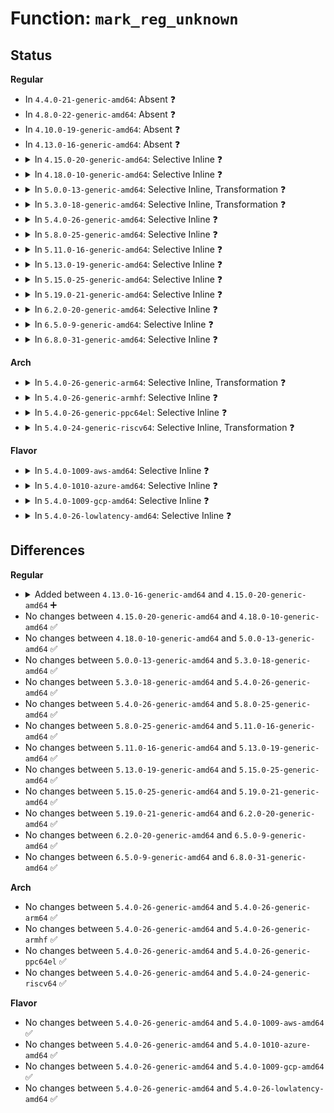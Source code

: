 # Function: <code>mark_reg_unknown</code>

## Status
<b>Regular</b>
<ul>
<li>
In <code>4.4.0-21-generic-amd64</code>: Absent ❓
</li>
<li>
In <code>4.8.0-22-generic-amd64</code>: Absent ❓
</li>
<li>
In <code>4.10.0-19-generic-amd64</code>: Absent ❓
</li>
<li>
In <code>4.13.0-16-generic-amd64</code>: Absent ❓
</li>
<li>
<details>
<summary>In <code>4.15.0-20-generic-amd64</code>: Selective Inline ❓</summary>

```c
void mark_reg_unknown(struct bpf_verifier_env * env, struct bpf_reg_state * regs, u32 regno)
```

```json
{
  "name": "mark_reg_unknown",
  "collision_type": "Unique Static",
  "inline_type": "Selective",
  "funcs": [
    {
      "addr": 18446744071580562848,
      "name": "mark_reg_unknown",
      "external": false,
      "loc": "kernel/bpf/verifier.c:566",
      "file": "kernel/bpf/verifier.c",
      "inline": "not declared, inlined",
      "caller_inline": [],
      "caller_func": [
        "kernel/bpf/verifier.c:do_check",
        "kernel/bpf/verifier.c:do_check",
        "kernel/bpf/verifier.c:do_check",
        "kernel/bpf/verifier.c:do_check",
        "kernel/bpf/verifier.c:adjust_reg_min_max_vals",
        "kernel/bpf/verifier.c:adjust_reg_min_max_vals",
        "kernel/bpf/verifier.c:check_mem_access",
        "kernel/bpf/verifier.c:check_mem_access",
        "kernel/bpf/verifier.c:check_mem_access",
        "kernel/bpf/verifier.c:check_mem_access",
        "kernel/bpf/verifier.c:check_reg_arg"
      ]
    }
  ],
  "symbols": [
    {
      "addr": 18446744071580562848,
      "name": "mark_reg_unknown",
      "section": ".text",
      "bind": "STB_LOCAL",
      "size": 236
    }
  ]
}
```
</details>
</li>
<li>
<details>
<summary>In <code>4.18.0-10-generic-amd64</code>: Selective Inline ❓</summary>

```c
void mark_reg_unknown(struct bpf_verifier_env * env, struct bpf_reg_state * regs, u32 regno)
```

```json
{
  "name": "mark_reg_unknown",
  "collision_type": "Unique Static",
  "inline_type": "Selective",
  "funcs": [
    {
      "addr": 18446744071580648592,
      "name": "mark_reg_unknown",
      "external": false,
      "loc": "kernel/bpf/verifier.c:694",
      "file": "kernel/bpf/verifier.c",
      "inline": "not declared, inlined",
      "caller_inline": [],
      "caller_func": [
        "kernel/bpf/verifier.c:do_check",
        "kernel/bpf/verifier.c:do_check",
        "kernel/bpf/verifier.c:adjust_reg_min_max_vals",
        "kernel/bpf/verifier.c:adjust_reg_min_max_vals",
        "kernel/bpf/verifier.c:check_helper_call",
        "kernel/bpf/verifier.c:check_helper_call",
        "kernel/bpf/verifier.c:check_mem_access",
        "kernel/bpf/verifier.c:check_mem_access",
        "kernel/bpf/verifier.c:check_mem_access",
        "kernel/bpf/verifier.c:check_reg_arg"
      ]
    }
  ],
  "symbols": [
    {
      "addr": 18446744071580648592,
      "name": "mark_reg_unknown",
      "section": ".text",
      "bind": "STB_LOCAL",
      "size": 246
    }
  ]
}
```
</details>
</li>
<li>
<details>
<summary>In <code>5.0.0-13-generic-amd64</code>: Selective Inline, Transformation ❓</summary>

```c
void mark_reg_unknown(struct bpf_verifier_env * env, struct bpf_reg_state * regs, u32 regno)
```

```json
{
  "name": "mark_reg_unknown",
  "collision_type": "Unique Static",
  "inline_type": "Selective",
  "funcs": [
    {
      "addr": 18446744071580710944,
      "name": "mark_reg_unknown",
      "external": false,
      "loc": "kernel/bpf/verifier.c:945",
      "file": "kernel/bpf/verifier.c",
      "inline": "not declared, inlined",
      "caller_inline": [],
      "caller_func": [
        "kernel/bpf/verifier.c:do_check",
        "kernel/bpf/verifier.c:do_check",
        "kernel/bpf/verifier.c:do_check",
        "kernel/bpf/verifier.c:adjust_reg_min_max_vals",
        "kernel/bpf/verifier.c:adjust_reg_min_max_vals",
        "kernel/bpf/verifier.c:check_helper_call",
        "kernel/bpf/verifier.c:check_helper_call",
        "kernel/bpf/verifier.c:check_helper_call",
        "kernel/bpf/verifier.c:check_mem_access",
        "kernel/bpf/verifier.c:check_mem_access",
        "kernel/bpf/verifier.c:check_mem_access",
        "kernel/bpf/verifier.c:check_reg_arg"
      ]
    }
  ],
  "symbols": [
    {
      "addr": 18446744071580707072,
      "name": "mark_reg_unknown.part.48",
      "section": ".text",
      "bind": "STB_LOCAL",
      "size": 51
    },
    {
      "addr": 18446744071580710944,
      "name": "mark_reg_unknown",
      "section": ".text",
      "bind": "STB_LOCAL",
      "size": 65
    }
  ]
}
```
</details>
</li>
<li>
<details>
<summary>In <code>5.3.0-18-generic-amd64</code>: Selective Inline, Transformation ❓</summary>

```c
void mark_reg_unknown(struct bpf_verifier_env * env, struct bpf_reg_state * regs, u32 regno)
```

```json
{
  "name": "mark_reg_unknown",
  "collision_type": "Unique Static",
  "inline_type": "Selective",
  "funcs": [
    {
      "addr": 18446744071580833038,
      "name": "mark_reg_unknown",
      "external": false,
      "loc": "kernel/bpf/verifier.c:1004",
      "file": "kernel/bpf/verifier.c",
      "inline": "not declared, inlined",
      "caller_inline": [],
      "caller_func": [
        "kernel/bpf/verifier.c:do_check",
        "kernel/bpf/verifier.c:check_alu_op",
        "kernel/bpf/verifier.c:check_alu_op",
        "kernel/bpf/verifier.c:adjust_reg_min_max_vals",
        "kernel/bpf/verifier.c:adjust_scalar_min_max_vals",
        "kernel/bpf/verifier.c:check_helper_call",
        "kernel/bpf/verifier.c:check_helper_call",
        "kernel/bpf/verifier.c:check_helper_call",
        "kernel/bpf/verifier.c:check_mem_access",
        "kernel/bpf/verifier.c:check_mem_access",
        "kernel/bpf/verifier.c:check_mem_access",
        "kernel/bpf/verifier.c:check_mem_access",
        "kernel/bpf/verifier.c:check_mem_access",
        "kernel/bpf/verifier.c:check_reg_arg"
      ]
    }
  ],
  "symbols": [
    {
      "addr": 18446744071580790512,
      "name": "mark_reg_unknown",
      "section": ".text",
      "bind": "STB_LOCAL",
      "size": 93
    },
    {
      "addr": 18446744071580832996,
      "name": "mark_reg_unknown.cold",
      "section": ".text",
      "bind": "STB_LOCAL",
      "size": 71
    }
  ]
}
```
</details>
</li>
<li>
<details>
<summary>In <code>5.4.0-26-generic-amd64</code>: Selective Inline ❓</summary>

```c
void mark_reg_unknown(struct bpf_verifier_env * env, struct bpf_reg_state * regs, u32 regno)
```

```json
{
  "name": "mark_reg_unknown",
  "collision_type": "Unique Static",
  "inline_type": "Selective",
  "funcs": [
    {
      "addr": 18446744071580841504,
      "name": "mark_reg_unknown",
      "external": false,
      "loc": "kernel/bpf/verifier.c:1008",
      "file": "kernel/bpf/verifier.c",
      "inline": "not declared, inlined",
      "caller_inline": [],
      "caller_func": [
        "kernel/bpf/verifier.c:do_check",
        "kernel/bpf/verifier.c:check_alu_op",
        "kernel/bpf/verifier.c:check_alu_op",
        "kernel/bpf/verifier.c:adjust_reg_min_max_vals",
        "kernel/bpf/verifier.c:adjust_scalar_min_max_vals",
        "kernel/bpf/verifier.c:check_helper_call",
        "kernel/bpf/verifier.c:check_helper_call",
        "kernel/bpf/verifier.c:check_helper_call",
        "kernel/bpf/verifier.c:check_mem_access",
        "kernel/bpf/verifier.c:check_mem_access",
        "kernel/bpf/verifier.c:check_mem_access",
        "kernel/bpf/verifier.c:check_mem_access",
        "kernel/bpf/verifier.c:check_mem_access",
        "kernel/bpf/verifier.c:check_reg_arg"
      ]
    }
  ],
  "symbols": [
    {
      "addr": 18446744071580841504,
      "name": "mark_reg_unknown",
      "section": ".text",
      "bind": "STB_LOCAL",
      "size": 125
    }
  ]
}
```
</details>
</li>
<li>
<details>
<summary>In <code>5.8.0-25-generic-amd64</code>: Selective Inline ❓</summary>

```c
void mark_reg_unknown(struct bpf_verifier_env * env, struct bpf_reg_state * regs, u32 regno)
```

```json
{
  "name": "mark_reg_unknown",
  "collision_type": "Unique Static",
  "inline_type": "Selective",
  "funcs": [
    {
      "addr": 18446744071580969424,
      "name": "mark_reg_unknown",
      "external": false,
      "loc": "kernel/bpf/verifier.c:1320",
      "file": "kernel/bpf/verifier.c",
      "inline": "not declared, inlined",
      "caller_inline": [],
      "caller_func": [
        "kernel/bpf/verifier.c:do_check_common",
        "kernel/bpf/verifier.c:check_ld_abs",
        "kernel/bpf/verifier.c:check_alu_op",
        "kernel/bpf/verifier.c:check_alu_op",
        "kernel/bpf/verifier.c:adjust_reg_min_max_vals",
        "kernel/bpf/verifier.c:adjust_scalar_min_max_vals",
        "kernel/bpf/verifier.c:check_helper_call",
        "kernel/bpf/verifier.c:check_func_call",
        "kernel/bpf/verifier.c:release_reg_references",
        "kernel/bpf/verifier.c:__clear_all_pkt_pointers",
        "kernel/bpf/verifier.c:check_mem_access",
        "kernel/bpf/verifier.c:check_mem_access",
        "kernel/bpf/verifier.c:check_ptr_to_btf_access",
        "kernel/bpf/verifier.c:check_stack_read",
        "kernel/bpf/verifier.c:check_stack_read",
        "kernel/bpf/verifier.c:check_reg_arg"
      ]
    }
  ],
  "symbols": [
    {
      "addr": 18446744071580969424,
      "name": "mark_reg_unknown",
      "section": ".text",
      "bind": "STB_LOCAL",
      "size": 108
    }
  ]
}
```
</details>
</li>
<li>
<details>
<summary>In <code>5.11.0-16-generic-amd64</code>: Selective Inline ❓</summary>

```c
void mark_reg_unknown(struct bpf_verifier_env * env, struct bpf_reg_state * regs, u32 regno)
```

```json
{
  "name": "mark_reg_unknown",
  "collision_type": "Unique Static",
  "inline_type": "Selective",
  "funcs": [
    {
      "addr": 18446744071580968864,
      "name": "mark_reg_unknown",
      "external": false,
      "loc": "kernel/bpf/verifier.c:1350",
      "file": "kernel/bpf/verifier.c",
      "inline": "not declared, inlined",
      "caller_inline": [],
      "caller_func": [
        "kernel/bpf/verifier.c:do_check_common",
        "kernel/bpf/verifier.c:check_ld_abs",
        "kernel/bpf/verifier.c:check_alu_op",
        "kernel/bpf/verifier.c:check_alu_op",
        "kernel/bpf/verifier.c:adjust_reg_min_max_vals",
        "kernel/bpf/verifier.c:adjust_scalar_min_max_vals",
        "kernel/bpf/verifier.c:check_helper_call",
        "kernel/bpf/verifier.c:check_func_call",
        "kernel/bpf/verifier.c:release_reg_references",
        "kernel/bpf/verifier.c:__clear_all_pkt_pointers",
        "kernel/bpf/verifier.c:check_mem_access",
        "kernel/bpf/verifier.c:check_mem_access",
        "kernel/bpf/verifier.c:check_mem_access",
        "kernel/bpf/verifier.c:check_mem_access",
        "kernel/bpf/verifier.c:check_ptr_to_map_access",
        "kernel/bpf/verifier.c:check_ptr_to_btf_access",
        "kernel/bpf/verifier.c:check_stack_read",
        "kernel/bpf/verifier.c:check_stack_read",
        "kernel/bpf/verifier.c:check_reg_arg"
      ]
    }
  ],
  "symbols": [
    {
      "addr": 18446744071580968864,
      "name": "mark_reg_unknown",
      "section": ".text",
      "bind": "STB_LOCAL",
      "size": 108
    }
  ]
}
```
</details>
</li>
<li>
<details>
<summary>In <code>5.13.0-19-generic-amd64</code>: Selective Inline ❓</summary>

```c
void mark_reg_unknown(struct bpf_verifier_env * env, struct bpf_reg_state * regs, u32 regno)
```

```json
{
  "name": "mark_reg_unknown",
  "collision_type": "Unique Static",
  "inline_type": "Selective",
  "funcs": [
    {
      "addr": 18446744071580976896,
      "name": "mark_reg_unknown",
      "external": false,
      "loc": "kernel/bpf/verifier.c:1442",
      "file": "kernel/bpf/verifier.c",
      "inline": "not declared, inlined",
      "caller_inline": [],
      "caller_func": [
        "kernel/bpf/verifier.c:do_check_common",
        "kernel/bpf/verifier.c:check_ld_abs",
        "kernel/bpf/verifier.c:check_alu_op",
        "kernel/bpf/verifier.c:check_alu_op",
        "kernel/bpf/verifier.c:adjust_reg_min_max_vals",
        "kernel/bpf/verifier.c:adjust_scalar_min_max_vals",
        "kernel/bpf/verifier.c:sanitize_speculative_path",
        "kernel/bpf/verifier.c:sanitize_speculative_path",
        "kernel/bpf/verifier.c:sanitize_speculative_path",
        "kernel/bpf/verifier.c:check_mem_access",
        "kernel/bpf/verifier.c:check_mem_access",
        "kernel/bpf/verifier.c:check_mem_access",
        "kernel/bpf/verifier.c:check_ptr_to_map_access",
        "kernel/bpf/verifier.c:check_ptr_to_btf_access",
        "kernel/bpf/verifier.c:check_stack_read_fixed_off",
        "kernel/bpf/verifier.c:mark_reg_stack_read",
        "kernel/bpf/verifier.c:check_reg_arg"
      ]
    }
  ],
  "symbols": [
    {
      "addr": 18446744071580976896,
      "name": "mark_reg_unknown",
      "section": ".text",
      "bind": "STB_LOCAL",
      "size": 108
    }
  ]
}
```
</details>
</li>
<li>
<details>
<summary>In <code>5.15.0-25-generic-amd64</code>: Selective Inline ❓</summary>

```c
void mark_reg_unknown(struct bpf_verifier_env * env, struct bpf_reg_state * regs, u32 regno)
```

```json
{
  "name": "mark_reg_unknown",
  "collision_type": "Unique Static",
  "inline_type": "Selective",
  "funcs": [
    {
      "addr": 18446744071581251886,
      "name": "mark_reg_unknown",
      "external": false,
      "loc": "kernel/bpf/verifier.c:1462",
      "file": "kernel/bpf/verifier.c",
      "inline": "not declared, inlined",
      "caller_inline": [
        "kernel/bpf/verifier.c:check_ld_abs",
        "kernel/bpf/verifier.c:check_kfunc_call",
        "kernel/bpf/verifier.c:check_helper_call",
        "kernel/bpf/verifier.c:__check_func_call"
      ],
      "caller_func": [
        "kernel/bpf/verifier.c:do_check_common",
        "kernel/bpf/verifier.c:check_alu_op",
        "kernel/bpf/verifier.c:check_alu_op",
        "kernel/bpf/verifier.c:adjust_reg_min_max_vals",
        "kernel/bpf/verifier.c:adjust_scalar_min_max_vals",
        "kernel/bpf/verifier.c:sanitize_speculative_path",
        "kernel/bpf/verifier.c:sanitize_speculative_path",
        "kernel/bpf/verifier.c:sanitize_speculative_path",
        "kernel/bpf/verifier.c:check_helper_call",
        "kernel/bpf/verifier.c:check_helper_call",
        "kernel/bpf/verifier.c:check_mem_access",
        "kernel/bpf/verifier.c:check_mem_access",
        "kernel/bpf/verifier.c:check_mem_access",
        "kernel/bpf/verifier.c:check_ptr_to_map_access",
        "kernel/bpf/verifier.c:check_ptr_to_btf_access",
        "kernel/bpf/verifier.c:check_stack_read_fixed_off",
        "kernel/bpf/verifier.c:mark_reg_stack_read",
        "kernel/bpf/verifier.c:check_reg_arg"
      ]
    }
  ],
  "symbols": [
    {
      "addr": 18446744071581188352,
      "name": "mark_reg_unknown",
      "section": ".text",
      "bind": "STB_LOCAL",
      "size": 108
    }
  ]
}
```
</details>
</li>
<li>
<details>
<summary>In <code>5.19.0-21-generic-amd64</code>: Selective Inline ❓</summary>

```c
void mark_reg_unknown(struct bpf_verifier_env * env, struct bpf_reg_state * regs, u32 regno)
```

```json
{
  "name": "mark_reg_unknown",
  "collision_type": "Unique Static",
  "inline_type": "Selective",
  "funcs": [
    {
      "addr": 18446744071581513924,
      "name": "mark_reg_unknown",
      "external": false,
      "loc": "kernel/bpf/verifier.c:1665",
      "file": "kernel/bpf/verifier.c",
      "inline": "not declared, inlined",
      "caller_inline": [
        "kernel/bpf/verifier.c:check_ld_abs",
        "kernel/bpf/verifier.c:check_kfunc_call",
        "kernel/bpf/verifier.c:check_helper_call",
        "kernel/bpf/verifier.c:__check_func_call"
      ],
      "caller_func": [
        "kernel/bpf/verifier.c:do_check_common",
        "kernel/bpf/verifier.c:check_alu_op",
        "kernel/bpf/verifier.c:check_alu_op",
        "kernel/bpf/verifier.c:adjust_reg_min_max_vals",
        "kernel/bpf/verifier.c:adjust_scalar_min_max_vals",
        "kernel/bpf/verifier.c:sanitize_speculative_path",
        "kernel/bpf/verifier.c:sanitize_speculative_path",
        "kernel/bpf/verifier.c:sanitize_speculative_path",
        "kernel/bpf/verifier.c:check_helper_call",
        "kernel/bpf/verifier.c:release_reference",
        "kernel/bpf/verifier.c:check_mem_access",
        "kernel/bpf/verifier.c:check_mem_access",
        "kernel/bpf/verifier.c:check_mem_access",
        "kernel/bpf/verifier.c:check_mem_access",
        "kernel/bpf/verifier.c:check_ptr_to_map_access",
        "kernel/bpf/verifier.c:check_ptr_to_btf_access",
        "kernel/bpf/verifier.c:check_stack_read_fixed_off",
        "kernel/bpf/verifier.c:mark_reg_stack_read",
        "kernel/bpf/verifier.c:check_reg_arg"
      ]
    }
  ],
  "symbols": [
    {
      "addr": 18446744071581473872,
      "name": "mark_reg_unknown",
      "section": ".text",
      "bind": "STB_LOCAL",
      "size": 115
    }
  ]
}
```
</details>
</li>
<li>
<details>
<summary>In <code>6.2.0-20-generic-amd64</code>: Selective Inline ❓</summary>

```c
void mark_reg_unknown(struct bpf_verifier_env * env, struct bpf_reg_state * regs, u32 regno)
```

```json
{
  "name": "mark_reg_unknown",
  "collision_type": "Unique Static",
  "inline_type": "Selective",
  "funcs": [
    {
      "addr": 18446744071581876536,
      "name": "mark_reg_unknown",
      "external": false,
      "loc": "kernel/bpf/verifier.c:1879",
      "file": "kernel/bpf/verifier.c",
      "inline": "not declared, inlined",
      "caller_inline": [
        "kernel/bpf/verifier.c:check_ld_abs",
        "kernel/bpf/verifier.c:check_kfunc_call",
        "kernel/bpf/verifier.c:check_helper_call",
        "kernel/bpf/verifier.c:__check_func_call"
      ],
      "caller_func": [
        "kernel/bpf/verifier.c:do_check_common",
        "kernel/bpf/verifier.c:check_alu_op",
        "kernel/bpf/verifier.c:check_alu_op",
        "kernel/bpf/verifier.c:adjust_reg_min_max_vals",
        "kernel/bpf/verifier.c:adjust_scalar_min_max_vals",
        "kernel/bpf/verifier.c:sanitize_speculative_path",
        "kernel/bpf/verifier.c:sanitize_speculative_path",
        "kernel/bpf/verifier.c:sanitize_speculative_path",
        "kernel/bpf/verifier.c:check_mem_access",
        "kernel/bpf/verifier.c:check_mem_access",
        "kernel/bpf/verifier.c:check_mem_access",
        "kernel/bpf/verifier.c:check_mem_access",
        "kernel/bpf/verifier.c:check_ptr_to_map_access",
        "kernel/bpf/verifier.c:check_ptr_to_btf_access",
        "kernel/bpf/verifier.c:check_stack_read_fixed_off",
        "kernel/bpf/verifier.c:mark_reg_stack_read",
        "kernel/bpf/verifier.c:check_reg_arg"
      ]
    }
  ],
  "symbols": [
    {
      "addr": 18446744071581824656,
      "name": "mark_reg_unknown",
      "section": ".text",
      "bind": "STB_LOCAL",
      "size": 115
    }
  ]
}
```
</details>
</li>
<li>
<details>
<summary>In <code>6.5.0-9-generic-amd64</code>: Selective Inline ❓</summary>

```c
void mark_reg_unknown(struct bpf_verifier_env * env, struct bpf_reg_state * regs, u32 regno)
```

```json
{
  "name": "mark_reg_unknown",
  "collision_type": "Unique Static",
  "inline_type": "Selective",
  "funcs": [
    {
      "addr": 18446744071582052007,
      "name": "mark_reg_unknown",
      "external": false,
      "loc": "kernel/bpf/verifier.c:2278",
      "file": "kernel/bpf/verifier.c",
      "inline": "not declared, inlined",
      "caller_inline": [
        "kernel/bpf/verifier.c:check_ld_abs",
        "kernel/bpf/verifier.c:check_kfunc_call",
        "kernel/bpf/verifier.c:check_helper_call",
        "kernel/bpf/verifier.c:__check_func_call",
        "kernel/bpf/verifier.c:mark_reg_stack_read",
        "kernel/bpf/verifier.c:mark_reg_stack_read"
      ],
      "caller_func": [
        "kernel/bpf/verifier.c:do_check_common",
        "kernel/bpf/verifier.c:check_alu_op",
        "kernel/bpf/verifier.c:check_alu_op",
        "kernel/bpf/verifier.c:adjust_reg_min_max_vals",
        "kernel/bpf/verifier.c:adjust_scalar_min_max_vals",
        "kernel/bpf/verifier.c:sanitize_speculative_path",
        "kernel/bpf/verifier.c:sanitize_speculative_path",
        "kernel/bpf/verifier.c:sanitize_speculative_path",
        "kernel/bpf/verifier.c:check_mem_access",
        "kernel/bpf/verifier.c:check_mem_access",
        "kernel/bpf/verifier.c:check_mem_access",
        "kernel/bpf/verifier.c:check_mem_access",
        "kernel/bpf/verifier.c:check_mem_access",
        "kernel/bpf/verifier.c:check_ptr_to_map_access",
        "kernel/bpf/verifier.c:check_ptr_to_btf_access",
        "kernel/bpf/verifier.c:check_stack_read_fixed_off",
        "kernel/bpf/verifier.c:check_reg_arg"
      ]
    }
  ],
  "symbols": [
    {
      "addr": 18446744071581970080,
      "name": "mark_reg_unknown",
      "section": ".text",
      "bind": "STB_LOCAL",
      "size": 115
    }
  ]
}
```
</details>
</li>
<li>
<details>
<summary>In <code>6.8.0-31-generic-amd64</code>: Selective Inline ❓</summary>

```c
void mark_reg_unknown(struct bpf_verifier_env * env, struct bpf_reg_state * regs, u32 regno)
```

```json
{
  "name": "mark_reg_unknown",
  "collision_type": "Unique Static",
  "inline_type": "Selective",
  "funcs": [
    {
      "addr": 18446744071582183656,
      "name": "mark_reg_unknown",
      "external": false,
      "loc": "kernel/bpf/verifier.c:2284",
      "file": "kernel/bpf/verifier.c",
      "inline": "not declared, inlined",
      "caller_inline": [
        "kernel/bpf/verifier.c:check_ld_abs",
        "kernel/bpf/verifier.c:check_kfunc_call"
      ],
      "caller_func": [
        "kernel/bpf/verifier.c:do_check_common",
        "kernel/bpf/verifier.c:check_alu_op",
        "kernel/bpf/verifier.c:check_alu_op",
        "kernel/bpf/verifier.c:check_alu_op",
        "kernel/bpf/verifier.c:adjust_reg_min_max_vals",
        "kernel/bpf/verifier.c:adjust_scalar_min_max_vals",
        "kernel/bpf/verifier.c:sanitize_speculative_path",
        "kernel/bpf/verifier.c:sanitize_speculative_path",
        "kernel/bpf/verifier.c:sanitize_speculative_path",
        "kernel/bpf/verifier.c:check_mem_access",
        "kernel/bpf/verifier.c:check_mem_access",
        "kernel/bpf/verifier.c:check_mem_access",
        "kernel/bpf/verifier.c:check_mem_access",
        "kernel/bpf/verifier.c:check_mem_access",
        "kernel/bpf/verifier.c:check_ptr_to_map_access",
        "kernel/bpf/verifier.c:check_ptr_to_btf_access",
        "kernel/bpf/verifier.c:check_stack_read_fixed_off",
        "kernel/bpf/verifier.c:mark_reg_stack_read",
        "kernel/bpf/verifier.c:__check_reg_arg"
      ]
    }
  ],
  "symbols": [
    {
      "addr": 18446744071582099024,
      "name": "mark_reg_unknown",
      "section": ".text",
      "bind": "STB_LOCAL",
      "size": 115
    }
  ]
}
```
</details>
</li>
</ul>
<b>Arch</b>
<ul>
<li>
<details>
<summary>In <code>5.4.0-26-generic-arm64</code>: Selective Inline, Transformation ❓</summary>

```c
void mark_reg_unknown(struct bpf_verifier_env * env, struct bpf_reg_state * regs, u32 regno)
```

```json
{
  "name": "mark_reg_unknown",
  "collision_type": "Unique Static",
  "inline_type": "Selective",
  "funcs": [
    {
      "addr": 18446603336492167104,
      "name": "mark_reg_unknown",
      "external": false,
      "loc": "kernel/bpf/verifier.c:1008",
      "file": "kernel/bpf/verifier.c",
      "inline": "not declared, inlined",
      "caller_inline": [],
      "caller_func": [
        "kernel/bpf/verifier.c:do_check",
        "kernel/bpf/verifier.c:check_alu_op",
        "kernel/bpf/verifier.c:check_alu_op",
        "kernel/bpf/verifier.c:adjust_reg_min_max_vals",
        "kernel/bpf/verifier.c:adjust_scalar_min_max_vals",
        "kernel/bpf/verifier.c:check_helper_call",
        "kernel/bpf/verifier.c:check_helper_call",
        "kernel/bpf/verifier.c:check_helper_call",
        "kernel/bpf/verifier.c:check_mem_access",
        "kernel/bpf/verifier.c:check_mem_access",
        "kernel/bpf/verifier.c:check_mem_access",
        "kernel/bpf/verifier.c:check_mem_access",
        "kernel/bpf/verifier.c:check_reg_arg"
      ]
    }
  ],
  "symbols": [
    {
      "addr": 18446603336492155040,
      "name": "mark_reg_unknown.part.0",
      "section": ".text",
      "bind": "STB_LOCAL",
      "size": 92
    },
    {
      "addr": 18446603336492167104,
      "name": "mark_reg_unknown",
      "section": ".text",
      "bind": "STB_LOCAL",
      "size": 136
    }
  ]
}
```
</details>
</li>
<li>
<details>
<summary>In <code>5.4.0-26-generic-armhf</code>: Selective Inline ❓</summary>

```c
void mark_reg_unknown(struct bpf_verifier_env * env, struct bpf_reg_state * regs, u32 regno)
```

```json
{
  "name": "mark_reg_unknown",
  "collision_type": "Unique Static",
  "inline_type": "Selective",
  "funcs": [
    {
      "addr": 3226063060,
      "name": "mark_reg_unknown",
      "external": false,
      "loc": "kernel/bpf/verifier.c:1008",
      "file": "kernel/bpf/verifier.c",
      "inline": "not declared, inlined",
      "caller_inline": [],
      "caller_func": [
        "kernel/bpf/verifier.c:do_check",
        "kernel/bpf/verifier.c:check_alu_op",
        "kernel/bpf/verifier.c:check_alu_op",
        "kernel/bpf/verifier.c:check_alu_op",
        "kernel/bpf/verifier.c:adjust_scalar_min_max_vals",
        "kernel/bpf/verifier.c:check_helper_call",
        "kernel/bpf/verifier.c:check_helper_call",
        "kernel/bpf/verifier.c:check_helper_call",
        "kernel/bpf/verifier.c:check_mem_access",
        "kernel/bpf/verifier.c:check_mem_access",
        "kernel/bpf/verifier.c:check_mem_access",
        "kernel/bpf/verifier.c:check_mem_access",
        "kernel/bpf/verifier.c:check_mem_access",
        "kernel/bpf/verifier.c:check_mem_access",
        "kernel/bpf/verifier.c:check_reg_arg"
      ]
    }
  ],
  "symbols": [
    {
      "addr": 3226063060,
      "name": "mark_reg_unknown",
      "section": ".text",
      "bind": "STB_LOCAL",
      "size": 136
    }
  ]
}
```
</details>
</li>
<li>
<details>
<summary>In <code>5.4.0-26-generic-ppc64el</code>: Selective Inline ❓</summary>

```c
void mark_reg_unknown(struct bpf_verifier_env * env, struct bpf_reg_state * regs, u32 regno)
```

```json
{
  "name": "mark_reg_unknown",
  "collision_type": "Unique Static",
  "inline_type": "Selective",
  "funcs": [
    {
      "addr": 13835058055285378704,
      "name": "mark_reg_unknown",
      "external": false,
      "loc": "kernel/bpf/verifier.c:1008",
      "file": "kernel/bpf/verifier.c",
      "inline": "not declared, inlined",
      "caller_inline": [],
      "caller_func": [
        "kernel/bpf/verifier.c:do_check",
        "kernel/bpf/verifier.c:check_alu_op",
        "kernel/bpf/verifier.c:check_alu_op",
        "kernel/bpf/verifier.c:adjust_reg_min_max_vals",
        "kernel/bpf/verifier.c:adjust_scalar_min_max_vals",
        "kernel/bpf/verifier.c:check_helper_call",
        "kernel/bpf/verifier.c:check_helper_call",
        "kernel/bpf/verifier.c:check_helper_call",
        "kernel/bpf/verifier.c:check_mem_access",
        "kernel/bpf/verifier.c:check_mem_access",
        "kernel/bpf/verifier.c:check_mem_access",
        "kernel/bpf/verifier.c:check_mem_access",
        "kernel/bpf/verifier.c:check_mem_access",
        "kernel/bpf/verifier.c:check_reg_arg"
      ]
    }
  ],
  "symbols": [
    {
      "addr": 13835058055285378704,
      "name": "mark_reg_unknown",
      "section": ".text",
      "bind": "STB_LOCAL",
      "size": 212
    }
  ]
}
```
</details>
</li>
<li>
<details>
<summary>In <code>5.4.0-24-generic-riscv64</code>: Selective Inline, Transformation ❓</summary>

```c
void mark_reg_unknown(struct bpf_verifier_env * env, struct bpf_reg_state * regs, u32 regno)
```

```json
{
  "name": "mark_reg_unknown",
  "collision_type": "Unique Static",
  "inline_type": "Selective",
  "funcs": [
    {
      "addr": 18446743936272324244,
      "name": "mark_reg_unknown",
      "external": false,
      "loc": "kernel/bpf/verifier.c:1008",
      "file": "kernel/bpf/verifier.c",
      "inline": "not declared, inlined",
      "caller_inline": [],
      "caller_func": [
        "kernel/bpf/verifier.c:do_check",
        "kernel/bpf/verifier.c:check_alu_op",
        "kernel/bpf/verifier.c:check_alu_op",
        "kernel/bpf/verifier.c:adjust_reg_min_max_vals",
        "kernel/bpf/verifier.c:adjust_scalar_min_max_vals",
        "kernel/bpf/verifier.c:check_helper_call",
        "kernel/bpf/verifier.c:check_helper_call",
        "kernel/bpf/verifier.c:check_helper_call",
        "kernel/bpf/verifier.c:check_mem_access",
        "kernel/bpf/verifier.c:check_mem_access",
        "kernel/bpf/verifier.c:check_mem_access",
        "kernel/bpf/verifier.c:check_mem_access",
        "kernel/bpf/verifier.c:check_mem_access",
        "kernel/bpf/verifier.c:check_reg_arg"
      ]
    }
  ],
  "symbols": [
    {
      "addr": 18446743936272315368,
      "name": "mark_reg_unknown.part.0",
      "section": ".text",
      "bind": "STB_LOCAL",
      "size": 88
    },
    {
      "addr": 18446743936272324244,
      "name": "mark_reg_unknown",
      "section": ".text",
      "bind": "STB_LOCAL",
      "size": 134
    }
  ]
}
```
</details>
</li>
</ul>
<b>Flavor</b>
<ul>
<li>
<details>
<summary>In <code>5.4.0-1009-aws-amd64</code>: Selective Inline ❓</summary>

```c
void mark_reg_unknown(struct bpf_verifier_env * env, struct bpf_reg_state * regs, u32 regno)
```

```json
{
  "name": "mark_reg_unknown",
  "collision_type": "Unique Static",
  "inline_type": "Selective",
  "funcs": [
    {
      "addr": 18446744071580810304,
      "name": "mark_reg_unknown",
      "external": false,
      "loc": "kernel/bpf/verifier.c:1008",
      "file": "kernel/bpf/verifier.c",
      "inline": "not declared, inlined",
      "caller_inline": [],
      "caller_func": [
        "kernel/bpf/verifier.c:do_check",
        "kernel/bpf/verifier.c:check_alu_op",
        "kernel/bpf/verifier.c:check_alu_op",
        "kernel/bpf/verifier.c:adjust_reg_min_max_vals",
        "kernel/bpf/verifier.c:adjust_scalar_min_max_vals",
        "kernel/bpf/verifier.c:check_helper_call",
        "kernel/bpf/verifier.c:check_helper_call",
        "kernel/bpf/verifier.c:check_helper_call",
        "kernel/bpf/verifier.c:check_mem_access",
        "kernel/bpf/verifier.c:check_mem_access",
        "kernel/bpf/verifier.c:check_mem_access",
        "kernel/bpf/verifier.c:check_mem_access",
        "kernel/bpf/verifier.c:check_mem_access",
        "kernel/bpf/verifier.c:check_reg_arg"
      ]
    }
  ],
  "symbols": [
    {
      "addr": 18446744071580810304,
      "name": "mark_reg_unknown",
      "section": ".text",
      "bind": "STB_LOCAL",
      "size": 125
    }
  ]
}
```
</details>
</li>
<li>
<details>
<summary>In <code>5.4.0-1010-azure-amd64</code>: Selective Inline ❓</summary>

```c
void mark_reg_unknown(struct bpf_verifier_env * env, struct bpf_reg_state * regs, u32 regno)
```

```json
{
  "name": "mark_reg_unknown",
  "collision_type": "Unique Static",
  "inline_type": "Selective",
  "funcs": [
    {
      "addr": 18446744071580756480,
      "name": "mark_reg_unknown",
      "external": false,
      "loc": "kernel/bpf/verifier.c:1008",
      "file": "kernel/bpf/verifier.c",
      "inline": "not declared, inlined",
      "caller_inline": [],
      "caller_func": [
        "kernel/bpf/verifier.c:do_check",
        "kernel/bpf/verifier.c:check_alu_op",
        "kernel/bpf/verifier.c:check_alu_op",
        "kernel/bpf/verifier.c:adjust_reg_min_max_vals",
        "kernel/bpf/verifier.c:adjust_scalar_min_max_vals",
        "kernel/bpf/verifier.c:check_helper_call",
        "kernel/bpf/verifier.c:check_helper_call",
        "kernel/bpf/verifier.c:check_helper_call",
        "kernel/bpf/verifier.c:check_mem_access",
        "kernel/bpf/verifier.c:check_mem_access",
        "kernel/bpf/verifier.c:check_mem_access",
        "kernel/bpf/verifier.c:check_mem_access",
        "kernel/bpf/verifier.c:check_mem_access",
        "kernel/bpf/verifier.c:check_reg_arg"
      ]
    }
  ],
  "symbols": [
    {
      "addr": 18446744071580756480,
      "name": "mark_reg_unknown",
      "section": ".text",
      "bind": "STB_LOCAL",
      "size": 125
    }
  ]
}
```
</details>
</li>
<li>
<details>
<summary>In <code>5.4.0-1009-gcp-amd64</code>: Selective Inline ❓</summary>

```c
void mark_reg_unknown(struct bpf_verifier_env * env, struct bpf_reg_state * regs, u32 regno)
```

```json
{
  "name": "mark_reg_unknown",
  "collision_type": "Unique Static",
  "inline_type": "Selective",
  "funcs": [
    {
      "addr": 18446744071580801552,
      "name": "mark_reg_unknown",
      "external": false,
      "loc": "kernel/bpf/verifier.c:1008",
      "file": "kernel/bpf/verifier.c",
      "inline": "not declared, inlined",
      "caller_inline": [],
      "caller_func": [
        "kernel/bpf/verifier.c:do_check",
        "kernel/bpf/verifier.c:check_alu_op",
        "kernel/bpf/verifier.c:check_alu_op",
        "kernel/bpf/verifier.c:adjust_reg_min_max_vals",
        "kernel/bpf/verifier.c:adjust_scalar_min_max_vals",
        "kernel/bpf/verifier.c:check_helper_call",
        "kernel/bpf/verifier.c:check_helper_call",
        "kernel/bpf/verifier.c:check_helper_call",
        "kernel/bpf/verifier.c:check_mem_access",
        "kernel/bpf/verifier.c:check_mem_access",
        "kernel/bpf/verifier.c:check_mem_access",
        "kernel/bpf/verifier.c:check_mem_access",
        "kernel/bpf/verifier.c:check_mem_access",
        "kernel/bpf/verifier.c:check_reg_arg"
      ]
    }
  ],
  "symbols": [
    {
      "addr": 18446744071580801552,
      "name": "mark_reg_unknown",
      "section": ".text",
      "bind": "STB_LOCAL",
      "size": 125
    }
  ]
}
```
</details>
</li>
<li>
<details>
<summary>In <code>5.4.0-26-lowlatency-amd64</code>: Selective Inline ❓</summary>

```c
void mark_reg_unknown(struct bpf_verifier_env * env, struct bpf_reg_state * regs, u32 regno)
```

```json
{
  "name": "mark_reg_unknown",
  "collision_type": "Unique Static",
  "inline_type": "Selective",
  "funcs": [
    {
      "addr": 18446744071580859936,
      "name": "mark_reg_unknown",
      "external": false,
      "loc": "kernel/bpf/verifier.c:1008",
      "file": "kernel/bpf/verifier.c",
      "inline": "not declared, inlined",
      "caller_inline": [],
      "caller_func": [
        "kernel/bpf/verifier.c:do_check",
        "kernel/bpf/verifier.c:check_alu_op",
        "kernel/bpf/verifier.c:check_alu_op",
        "kernel/bpf/verifier.c:adjust_reg_min_max_vals",
        "kernel/bpf/verifier.c:adjust_scalar_min_max_vals",
        "kernel/bpf/verifier.c:check_helper_call",
        "kernel/bpf/verifier.c:check_helper_call",
        "kernel/bpf/verifier.c:check_helper_call",
        "kernel/bpf/verifier.c:check_mem_access",
        "kernel/bpf/verifier.c:check_mem_access",
        "kernel/bpf/verifier.c:check_mem_access",
        "kernel/bpf/verifier.c:check_mem_access",
        "kernel/bpf/verifier.c:check_mem_access",
        "kernel/bpf/verifier.c:check_reg_arg"
      ]
    }
  ],
  "symbols": [
    {
      "addr": 18446744071580859936,
      "name": "mark_reg_unknown",
      "section": ".text",
      "bind": "STB_LOCAL",
      "size": 125
    }
  ]
}
```
</details>
</li>
</ul>

## Differences
<b>Regular</b>
<ul>
<li>
<details>
<summary>Added between <code>4.13.0-16-generic-amd64</code> and <code>4.15.0-20-generic-amd64</code> ➕</summary>

```c
void mark_reg_unknown(struct bpf_verifier_env * env, struct bpf_reg_state * regs, u32 regno)
```
</details>
</li>
<li>
No changes between <code>4.15.0-20-generic-amd64</code> and <code>4.18.0-10-generic-amd64</code> ✅
</li>
<li>
No changes between <code>4.18.0-10-generic-amd64</code> and <code>5.0.0-13-generic-amd64</code> ✅
</li>
<li>
No changes between <code>5.0.0-13-generic-amd64</code> and <code>5.3.0-18-generic-amd64</code> ✅
</li>
<li>
No changes between <code>5.3.0-18-generic-amd64</code> and <code>5.4.0-26-generic-amd64</code> ✅
</li>
<li>
No changes between <code>5.4.0-26-generic-amd64</code> and <code>5.8.0-25-generic-amd64</code> ✅
</li>
<li>
No changes between <code>5.8.0-25-generic-amd64</code> and <code>5.11.0-16-generic-amd64</code> ✅
</li>
<li>
No changes between <code>5.11.0-16-generic-amd64</code> and <code>5.13.0-19-generic-amd64</code> ✅
</li>
<li>
No changes between <code>5.13.0-19-generic-amd64</code> and <code>5.15.0-25-generic-amd64</code> ✅
</li>
<li>
No changes between <code>5.15.0-25-generic-amd64</code> and <code>5.19.0-21-generic-amd64</code> ✅
</li>
<li>
No changes between <code>5.19.0-21-generic-amd64</code> and <code>6.2.0-20-generic-amd64</code> ✅
</li>
<li>
No changes between <code>6.2.0-20-generic-amd64</code> and <code>6.5.0-9-generic-amd64</code> ✅
</li>
<li>
No changes between <code>6.5.0-9-generic-amd64</code> and <code>6.8.0-31-generic-amd64</code> ✅
</li>
</ul>
<b>Arch</b>
<ul>
<li>
No changes between <code>5.4.0-26-generic-amd64</code> and <code>5.4.0-26-generic-arm64</code> ✅
</li>
<li>
No changes between <code>5.4.0-26-generic-amd64</code> and <code>5.4.0-26-generic-armhf</code> ✅
</li>
<li>
No changes between <code>5.4.0-26-generic-amd64</code> and <code>5.4.0-26-generic-ppc64el</code> ✅
</li>
<li>
No changes between <code>5.4.0-26-generic-amd64</code> and <code>5.4.0-24-generic-riscv64</code> ✅
</li>
</ul>
<b>Flavor</b>
<ul>
<li>
No changes between <code>5.4.0-26-generic-amd64</code> and <code>5.4.0-1009-aws-amd64</code> ✅
</li>
<li>
No changes between <code>5.4.0-26-generic-amd64</code> and <code>5.4.0-1010-azure-amd64</code> ✅
</li>
<li>
No changes between <code>5.4.0-26-generic-amd64</code> and <code>5.4.0-1009-gcp-amd64</code> ✅
</li>
<li>
No changes between <code>5.4.0-26-generic-amd64</code> and <code>5.4.0-26-lowlatency-amd64</code> ✅
</li>
</ul>
